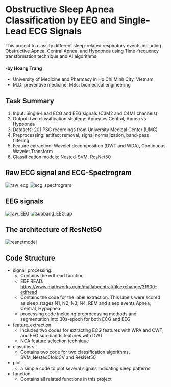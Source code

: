 # Obstructive Sleep Apnea Classification by EEG and Single-Lead ECG Signals
This project to classify different sleep-related respiratory events including Obstructive Apnea, Central Apnea, and Hypopnea using Time-frequency transformation technique and AI algorithms.
#### -by Hoang Trang
* University of Medicine and Pharmacy in Ho Chi Minh City, Vietnam
* M.D: preventive medicine, MSc: biomedical engineering
## Task Summary
1. Input: Single-Lead ECG and EEG signals (C3M2 and C4M1 channels)
2. Output: two classification strategy: Apnea vs Central, Apnea vs Hypopnea
3. Datasets: 201 PSG recordings from University Medical Center (UMC)
4. Preprocessing: artifact removal, signal normalization, band-pass filtering
5. Feature extraction: Wavelet decomposition (DWT and WDA), Continuous Wavelet Transform
6. Classification models: Nested-SVM, ResNet50
## Raw ECG signal and ECG-Spectrogram
![raw_ecg](https://github.com/user-attachments/assets/d2d769ee-c59f-4744-9ef3-be8c5fe83201)
![ecg_spectrogram](https://github.com/user-attachments/assets/3b904fc0-676e-4711-981b-e5e271613c06)
## EEG signals
![raw_EEG](https://github.com/user-attachments/assets/f671e12c-e931-42bd-91b2-9952cb71819e)
![subband_EEG_ap](https://github.com/user-attachments/assets/58419eb6-4a18-44a9-8c10-d82bd43ccc36)
## The architecture of ResNet50
![resnetmodel](https://github.com/user-attachments/assets/ea355554-bbda-4435-a224-c5ed5b77f397)
## Code Structure
* signal_processing:
  - Contains the edfread function
  - EDF READ: https://www.mathworks.com/matlabcentral/fileexchange/31900-edfread
  - Contains the code for the label extraction. This labels were scored as sleep stages N1, N2, N3, N4, REM and sleep events Apnea, Central, Hypopnea
  - processing code including preprocessing methods and segmentation into 30s-epoch for both ECG and EEG
* feature_extraction
  - includes two codes for extracting ECG features with WPA and CWT; and EEG sub-bands features with DWT
  - NCA feature selection technique
* classifiers:
  - Contains two code for two classification algorithms, SVM_Nested5foldCV and ResNet50
* plot
  - a simple code to plot several signals indicating sleep patterns
* function
  - Contains all related functions in this project
